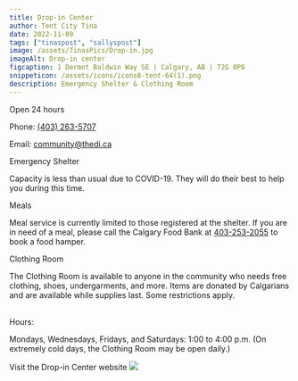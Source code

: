 ```yaml
---
title: Drop-in Center
author: Tent City Tina
date: 2022-11-09
tags: ["tinaspost", "sallyspost"]
image: /assets/TinasPics/Drop-in.jpg
imageAlt: Drop-in center
figcaption: 1 Dermot Baldwin Way SE | Calgary, AB | T2G 0P8
snippeticon: /assets/icons/icons8-tent-64(1).png
description: Emergency Shelter & Clothing Room
---
```


<p class="subHeader">
Open 24 hours
</p>

Phone: <a href="tel:403-263-5707">(403) 263-5707</a>

Email: <a href="mailto:community@thedi.ca">
community@thedi.ca</a>

<p class="subHeader">
Emergency Shelter
</P>
Capacity is less than usual due to COVID-19. They will do their best to help you during this time.

<p class="subHeader">
Meals
</p>
 Meal service is currently limited to those registered at the shelter. If you are in need of a meal, please call the Calgary Food Bank at <a href="tel:403-253-2055">403-253-2055</a> to book a food hamper.

<p class="subHeader">
Clothing Room
</p>
The Clothing Room is available to anyone in the community who needs free clothing, shoes, undergarments, and more. Items are donated by Calgarians and are available while supplies last. Some restrictions apply.

<br>

<br>

Hours:

Mondays, Wednesdays, Fridays, and Saturdays: 1:00 to 4:00 p.m. (On extremely cold days, the Clothing Room may be open daily.)

<div class="post__link">
Visit the Drop-in Center website
<a href="https://calgarydropin.ca/" target="_blank"><img src="/assets/TinasPics/Drop-in-Logo.jpg" /></a>